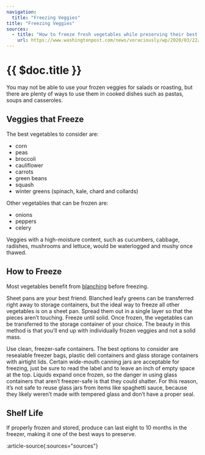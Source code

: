 ```yaml
---
navigation:
  title: "Freezing Veggies"
title: "Freezing Veggies"
sources:
  - title: "How to freeze fresh vegetables while preserving their best qualities"
    url: https://www.washingtonpost.com/news/voraciously/wp/2020/03/22/how-to-freeze-fresh-vegetables-while-preserving-their-best-qualities/
---
```


# {{ $doc.title }}

You may not be able to use your frozen veggies for salads or roasting, but there are plenty of ways to use them in cooked dishes such as pastas, soups and casseroles.

## Veggies that Freeze

The best vegetables to consider are:
- corn
- peas
- broccoli
- cauliflower
- carrots
- green beans
- squash
- winter greens (spinach, kale, chard and collards)

Other vegetables that can be frozen are:
- onions
- peppers
- celery

Veggies with a high-moisture content, such as cucumbers, cabbage, radishes, mushrooms and lettuce, would be waterlogged and mushy once thawed.

## How to Freeze

Most vegetables benefit from [blanching](/storage_tips/blanching) before freezing.

Sheet pans are your best friend. Blanched leafy greens can be transferred right away to storage containers, but the ideal way to freeze all other vegetables is on a sheet pan. Spread them out in a single layer so that the pieces aren’t touching. Freeze until solid. Once frozen, the vegetables can be transferred to the storage container of your choice. The beauty in this method is that you’ll end up with individually frozen veggies and not a solid mass.

Use clean, freezer-safe containers. The best options to consider are resealable freezer bags, plastic deli containers and glass storage containers with airtight lids. Certain wide-mouth canning jars are acceptable for freezing, just be sure to read the label and to leave an inch of empty space at the top. Liquids expand once frozen, so the danger in using glass containers that aren’t freezer-safe is that they could shatter. For this reason, it’s not safe to reuse glass jars from items like spaghetti sauce, because they likely weren’t made with tempered glass and don’t have a proper seal.

## Shelf Life

If properly frozen and stored, produce can last eight to 10 months in the freezer, making it one of the best ways to preserve.

:article-source{:sources="sources"}